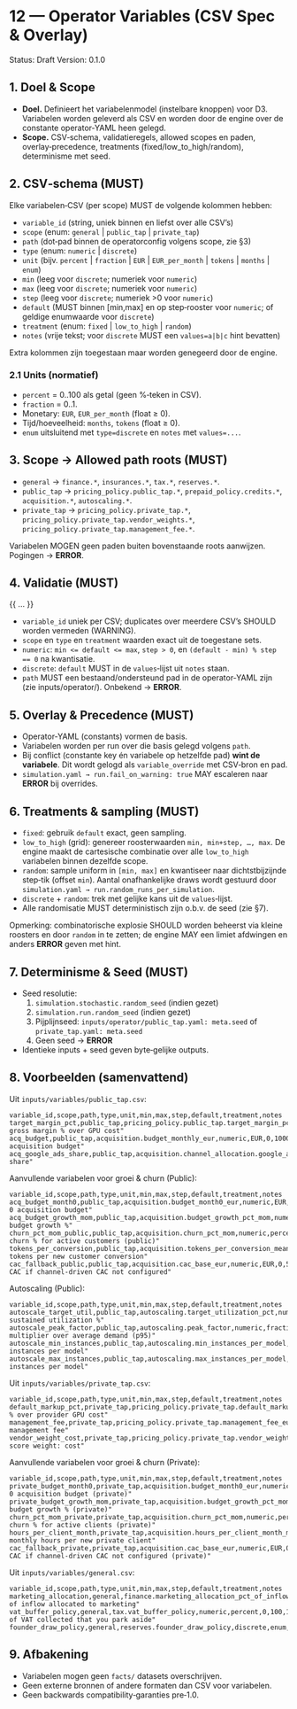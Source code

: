 # 12 — Operator Variables (CSV Spec & Overlay)

 Status: Draft
 Version: 0.1.0

## 1. Doel & Scope

- **Doel.** Definieert het variabelenmodel (instelbare knoppen) voor D3. Variabelen worden geleverd als CSV en worden door de engine over de constante operator‑YAML heen gelegd.
- **Scope.** CSV‑schema, validatieregels, allowed scopes en paden, overlay‑precedence, treatments (fixed/low_to_high/random), determinisme met seed.

## 2. CSV‑schema (MUST)

 Elke variabelen‑CSV (per scope) MUST de volgende kolommen hebben:

- `variable_id` (string, uniek binnen en liefst over alle CSV’s)
- `scope` (enum: `general` | `public_tap` | `private_tap`)
- `path` (dot‑pad binnen de operatorconfig volgens scope, zie §3)
- `type` (enum: `numeric` | `discrete`)
- `unit` (bijv. `percent` | `fraction` | `EUR` | `EUR_per_month` | `tokens` | `months` | `enum`)
- `min` (leeg voor `discrete`; numeriek voor `numeric`)
- `max` (leeg voor `discrete`; numeriek voor `numeric`)
- `step` (leeg voor `discrete`; numeriek >0 voor `numeric`)
- `default` (MUST binnen [min,max] en op step‑rooster voor `numeric`; of geldige enumwaarde voor `discrete`)
- `treatment` (enum: `fixed` | `low_to_high` | `random`)
- `notes` (vrije tekst; voor `discrete` MUST een `values=a|b|c` hint bevatten)

 Extra kolommen zijn toegestaan maar worden genegeerd door de engine.

### 2.1 Units (normatief)

- `percent` = 0..100 als getal (geen %‑teken in CSV).
- `fraction` = 0..1.
- Monetary: `EUR`, `EUR_per_month` (float ≥ 0).
- Tijd/hoeveelheid: `months`, `tokens` (float ≥ 0).
- `enum` uitsluitend met `type=discrete` en `notes` met `values=...`.

## 3. Scope → Allowed path roots (MUST)

- `general` → `finance.*`, `insurances.*`, `tax.*`, `reserves.*`.
- `public_tap` → `pricing_policy.public_tap.*`, `prepaid_policy.credits.*`, `acquisition.*`, `autoscaling.*`.
- `private_tap` → `pricing_policy.private_tap.*`, `pricing_policy.private_tap.vendor_weights.*`, `pricing_policy.private_tap.management_fee.*`.

Variabelen MOGEN geen paden buiten bovenstaande roots aanwijzen. Pogingen → **ERROR**.

## 4. Validatie (MUST)

{{ ... }}
- `variable_id` uniek per CSV; duplicates over meerdere CSV’s SHOULD worden vermeden (WARNING).
- `scope` en `type` en `treatment` waarden exact uit de toegestane sets.
- `numeric`: `min <= default <= max`, `step > 0`, en `(default - min) % step == 0` na kwantisatie.
- `discrete`: `default` MUST in de `values`‑lijst uit `notes` staan.
- `path` MUST een bestaand/ondersteund pad in de operator‑YAML zijn (zie inputs/operator/). Onbekend → **ERROR**.

## 5. Overlay & Precedence (MUST)

- Operator‑YAML (constants) vormen de basis.
- Variabelen worden per run over die basis gelegd volgens `path`.
- Bij conflict (constante key én variabele op hetzelfde pad) **wint de variabele**. Dit wordt gelogd als `variable_override` met CSV‑bron en pad.
- `simulation.yaml → run.fail_on_warning: true` MAY escaleren naar **ERROR** bij overrides.

## 6. Treatments & sampling (MUST)

- `fixed`: gebruik `default` exact, geen sampling.
- `low_to_high` (grid): genereer roosterwaarden `min, min+step, …, max`. De engine maakt de cartesische combinatie over alle `low_to_high` variabelen binnen dezelfde scope.
- `random`: sample uniform in `[min, max]` en kwantiseer naar dichtstbijzijnde step‑tik (offset `min`). Aantal onafhankelijke draws wordt gestuurd door `simulation.yaml → run.random_runs_per_simulation`.
- `discrete` + `random`: trek met gelijke kans uit de `values`‑lijst.
- Alle randomisatie MUST deterministisch zijn o.b.v. de seed (zie §7).

 Opmerking: combinatorische explosie SHOULD worden beheerst via kleine roosters en door `random` in te zetten; de engine MAY een limiet afdwingen en anders **ERROR** geven met hint.

## 7. Determinisme & Seed (MUST)

- Seed resolutie:
   1) `simulation.stochastic.random_seed` (indien gezet)
   2) `simulation.run.random_seed` (indien gezet)
   3) Pijplijnseed: `inputs/operator/public_tap.yaml: meta.seed` of `private_tap.yaml: meta.seed`
   4) Geen seed → **ERROR**
- Identieke inputs + seed geven byte‑gelijke outputs.

## 8. Voorbeelden (samenvattend)

 Uit `inputs/variables/public_tap.csv`:

 ```csv
 variable_id,scope,path,type,unit,min,max,step,default,treatment,notes
 target_margin_pct,public_tap,pricing_policy.public_tap.target_margin_pct,numeric,percent,20,80,5,55,low_to_high,"Target gross margin % over GPU cost"
 acq_budget,public_tap,acquisition.budget_monthly_eur,numeric,EUR,0,10000,100,500,low_to_high,"Monthly acquisition budget"
 acq_google_ads_share,public_tap,acquisition.channel_allocation.google_ads,numeric,fraction,0,1,0.1,0.5,random,"Channel share"
 ```

 Aanvullende variabelen voor groei & churn (Public):

 ```csv
 variable_id,scope,path,type,unit,min,max,step,default,treatment,notes
 acq_budget_month0,public_tap,acquisition.budget_month0_eur,numeric,EUR,0,20000,100,1000,low_to_high,"Month 0 acquisition budget"
 acq_budget_growth_mom,public_tap,acquisition.budget_growth_pct_mom,numeric,percent,0,50,1,8,fixed,"MoM budget growth %"
 churn_pct_mom_public,public_tap,acquisition.churn_pct_mom,numeric,percent,0,50,0.5,3,fixed,"Monthly churn % for active customers (public)"
 tokens_per_conversion,public_tap,acquisition.tokens_per_conversion_mean,numeric,tokens,0,200000,1000,50000,random,"Average tokens per new customer conversion"
 cac_fallback_public,public_tap,acquisition.cac_base_eur,numeric,EUR,0,500,5,50,fixed,"Fallback CAC if channel-driven CAC not configured"
 ```

 Autoscaling (Public):

 ```csv
 variable_id,scope,path,type,unit,min,max,step,default,treatment,notes
 autoscale_target_util,public_tap,autoscaling.target_utilization_pct,numeric,percent,1,100,1,75,fixed,"Target sustained utilization %"
 autoscale_peak_factor,public_tap,autoscaling.peak_factor,numeric,fraction,1,3,0.05,1.2,fixed,"Peak multiplier over average demand (p95)"
 autoscale_min_instances,public_tap,autoscaling.min_instances_per_model,numeric,count,0,100,1,0,fixed,"Minimum instances per model"
 autoscale_max_instances,public_tap,autoscaling.max_instances_per_model,numeric,count,1,1000,1,100,fixed,"Maximum instances per model"
 ```

 Uit `inputs/variables/private_tap.csv`:

 ```csv
 variable_id,scope,path,type,unit,min,max,step,default,treatment,notes
 default_markup_pct,private_tap,pricing_policy.private_tap.default_markup_over_provider_cost_pct,numeric,percent,0,100,5,40,low_to_high,"Markup % over provider GPU cost"
 management_fee,private_tap,pricing_policy.private_tap.management_fee_eur_per_month,numeric,EUR,0,1000,50,199,low_to_high,"Monthly management fee"
 vendor_weight_cost,private_tap,pricing_policy.private_tap.vendor_weights.cost,numeric,fraction,0,1,0.1,0.5,low_to_high,"Vendor score weight: cost"
 ```

 Aanvullende variabelen voor groei & churn (Private):

 ```csv
 variable_id,scope,path,type,unit,min,max,step,default,treatment,notes
 private_budget_month0,private_tap,acquisition.budget_month0_eur,numeric,EUR,0,20000,100,500,low_to_high,"Month 0 acquisition budget (private)"
 private_budget_growth_mom,private_tap,acquisition.budget_growth_pct_mom,numeric,percent,0,50,1,6,fixed,"MoM budget growth % (private)"
 churn_pct_mom_private,private_tap,acquisition.churn_pct_mom,numeric,percent,0,50,0.5,3,fixed,"Monthly churn % for active clients (private)"
 hours_per_client_month,private_tap,acquisition.hours_per_client_month_mean,numeric,hours,0,200,1,10,random,"Average monthly hours per new private client"
 cac_fallback_private,private_tap,acquisition.cac_base_eur,numeric,EUR,0,1000,10,200,fixed,"Fallback CAC if channel-driven CAC not configured (private)"
 ```

 Uit `inputs/variables/general.csv`:

 ```csv
 variable_id,scope,path,type,unit,min,max,step,default,treatment,notes
 marketing_allocation,general,finance.marketing_allocation_pct_of_inflow,numeric,percent,0,100,5,20,low_to_high,"% of inflow allocated to marketing"
 vat_buffer_policy,general,tax.vat_buffer_policy,numeric,percent,0,100,10,100,fixed,"Percent of VAT collected that you park aside"
 founder_draw_policy,general,reserves.founder_draw_policy,discrete,enum,,,,flat,fixed,"values=flat|percent_of_profit"
 ```

## 9. Afbakening

- Variabelen mogen geen `facts/` datasets overschrijven.
- Geen externe bronnen of andere formaten dan CSV voor variabelen.
- Geen backwards compatibility‑garanties pre‑1.0.
